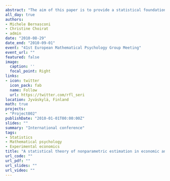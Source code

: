 ```yaml
---
abstract: "The aim of this paper is to provide a statistical foundation for a nonparametric method of analysis suitable for economic and psychophysical experiments. Consider a quantity depending on some primitive quantities through an unknown function $f$ (such as the certain equivalent as a function of the probabilities and the payments in a lottery). $f$ can be studied in an experiment in which $J$ subjects are gathered, the same $I$ questions are proposed to each individual and he/she provides a set of $I$ responses. This rises the point whether a large number of individuals or of questions is better for the design of an economic experiment. The function $f$ is estimated nonparametrically through $f_P$, a linear combination of a set of $P$ basis functions (power series, regression splines, trigonometric functions, etc.); we suppose that, when $P\rightarrow\infty$, the set of basis functions describes accurately the function $f$. The weights in the function $f_P$ can be estimated through linear regression supposing independence between individuals and answers across individuals. Estimators are consistent when $J$ and $I$ diverge to infinity, even if the answers of an individual are correlated and if this correlation is different across individuals. The rate of convergence of the estimated $f_P$ to $f$ depends upon $J$, $I$, the covariance structure of errors across individuals and the degree of approximability of $f$ through a set of basis functions (i.e. the smoothness of $f$); a convergence rate is also obtained for derivatives. We consider in detail the case in which $f$ is estimated nonparametrically through power series or regression splines. We derive the optimal divergence rate of $P$ with both $I$ and $J$ and choose the optimal balance between $I$ and $J$. It turns out that in general a large value of $J$ is better than a large value of $I$. Conditions for asymptotic normality of linear and nonlinear functionals of the estimated function of interest are derived. This is used to derive the asymptotic distribution of Wald tests when the number of constraints under test is finite (a chi-squared distribution) and when it diverges to infinity (a normal distribution), and the distribution of LR tests of linear constraints. We provide bounds on the error of the approximation. Lastly, we investigate what happens when the average variance matrix appearing in the previous tests is replaced by an estimator, and consider nonparametric estimation of the conditional variance."
all_day: true
authors:
- Michele Bernasconi
- Christine Choirat
- admin
date: "2010-08-29"
date_end: "2010-09-01"
event: "41st European Mathematical Psychology Group Meeting"
event_url: ""
featured: false
image:
  caption: ''
  focal_point: Right
links:
- icon: twitter
  icon_pack: fab
  name: Follow
  url: https://twitter.com/rfl_seri
location: Jyväskylä, Finland
math: true
projects:
- "Project002"
publishDate: "2010-01-01T00:00:00Z"
slides: ""
summary: "International conference"
tags:
- Statistics
- Mathematical psychology
- Experimental economics
title: "A statistical theory of nonparametric estimation in economic and psychophysical experiments"
url_code: ""
url_pdf: ""
url_slides: ""
url_video: ""
---
```

